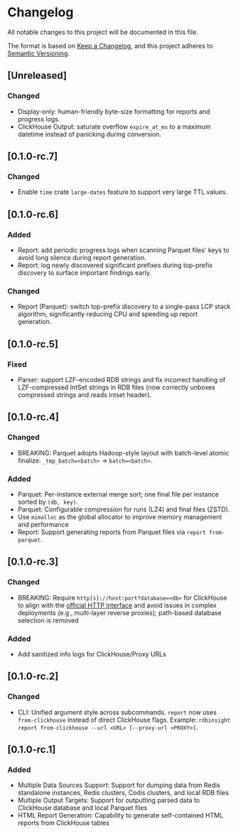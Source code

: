 # Changelog

All notable changes to this project will be documented in this file.

The format is based on [Keep a Changelog](https://keepachangelog.com/en/1.1.0/),
and this project adheres to [Semantic Versioning](https://semver.org/spec/v2.0.0.html).

## [Unreleased]

### Changed

- Display-only: human-friendly byte-size formatting for reports and progress logs.
- ClickHouse Output: saturate overflow `expire_at_ms` to a maximum datetime instead of panicking during conversion.

## [0.1.0-rc.7]

### Changed

- Enable `time` crate `large-dates` feature to support very large TTL values.

## [0.1.0-rc.6]

### Added

- Report: add periodic progress logs when scanning Parquet files' keys to avoid long silence during report generation.
- Report: log newly discovered significant prefixes during top-prefix discovery to surface important findings early.

### Changed

- Report (Parquet): switch top-prefix discovery to a single-pass LCP stack algorithm, significantly reducing CPU and speeding up report generation.

## [0.1.0-rc.5]

### Fixed

- Parser: support LZF-encoded RDB strings and fix incorrect handling of LZF-compressed IntSet strings in RDB files (now correctly unboxes compressed strings and reads intset header).

## [0.1.0-rc.4]

### Changed

- BREAKING: Parquet adopts Hadoop-style layout with batch-level atomic finalize: `_tmp_batch=<batch>` → `batch=<batch>`.

### Added

- Parquet: Per-instance external merge sort; one final file per instance sorted by `(db, key)`.
- Parquet: Configurable compression for runs (LZ4) and final files (ZSTD).
- Use `mimalloc` as the global allocator to improve memory management and performance
- Report: Support generating reports from Parquet files via `report from-parquet`.

## [0.1.0-rc.3]

### Changed

- BREAKING: Require `http[s]://host:port?database=<db>` for ClickHouse to align with the [official HTTP interface](https://clickhouse.com/docs/interfaces/http) and avoid issues in complex deployments (e.g., multi-layer reverse proxies); path-based database selection is removed

### Added

- Add sanitized info logs for ClickHouse/Proxy URLs

## [0.1.0-rc.2]

### Changed

- CLI: Unified argument style across subcommands. `report` now uses `from-clickhouse` instead of direct ClickHouse flags. Example: `rdbinsight report from-clickhouse --url <URL> [--proxy-url <PROXY>]`.

## [0.1.0-rc.1]

### Added

- Multiple Data Sources Support: Support for dumping data from Redis standalone instances, Redis clusters, Codis clusters, and local RDB files
- Multiple Output Targets: Support for outputting parsed data to ClickHouse database and local Parquet files
- HTML Report Generation: Capability to generate self-contained HTML reports from ClickHouse tables
